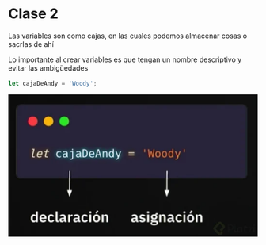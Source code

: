 # Clase 2
Las variables son como cajas, en las cuales podemos almacenar cosas o sacrlas de ahí

Lo importante al crear variables es que tengan un nombre descriptivo y evitar las ambigüedades

```javascript
let cajaDeAndy = 'Woody';
```

![captura de pantalla](./captura.webp)